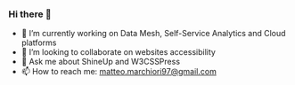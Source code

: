 ### Hi there 👋

- 🔭 I’m currently working on Data Mesh, Self-Service Analytics and Cloud platforms
- 👯 I’m looking to collaborate on websites accessibility
- 💬 Ask me about ShineUp and W3CSSPress
- 📫 How to reach me: <matteo.marchiori97@gmail.com>

